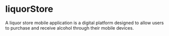 # liquorStore
A liquor store mobile application is a digital platform designed to allow users to purchase and receive alcohol through their mobile devices. 
